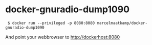 # docker-gnuradio-dump1090
```
 $ docker run --privileged -p 8080:8080 marcelmaatkamp/docker-gnuradio-dump1090
```
And point your webbrowser to [http://dockerhost:8080](http://dockerhost:8080)
